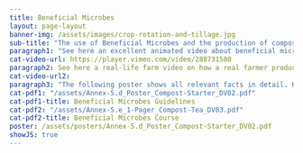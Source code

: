 ```yaml
---
title: Beneficial Microbes
layout: page-layout
banner-img: /assets/images/crop-rotation-and-tillage.jpg
sub-title: "The use of Beneficial Microbes and the production of compost starter and compost tea are important practices for a healthy soil life and a good soil fertility."
paragraph1: "See here an excellent animated video about beneficial microbes, how to produce compost starter and compost tea and what benefits farmers get:"
cat-video-url: https://player.vimeo.com/video/288731580
paragraph2: See here a real-life farm video on how a real farmer produces his own compost tea and which benefits he gets from it.
cat-video-url2: 
paragraph3: "The following poster shows all relevant facts in detail. Have a look at it:"
cat-pdf1: "/assets/Annex-5.d_Poster_Compost-Starter_DV02.pdf"
cat-pdf1-title: Beneficial Microbes Guidelines
cat-pdf2: "/assets/Annex-5.e_1-Pager_Compost-Tea_DV03.pdf"
cat-pdf2-title: Beneficial Microbes Course
poster: /assets/posters/Annex-5.d_Poster_Compost-Starter_DV02.pdf
showJS: true
---
```

